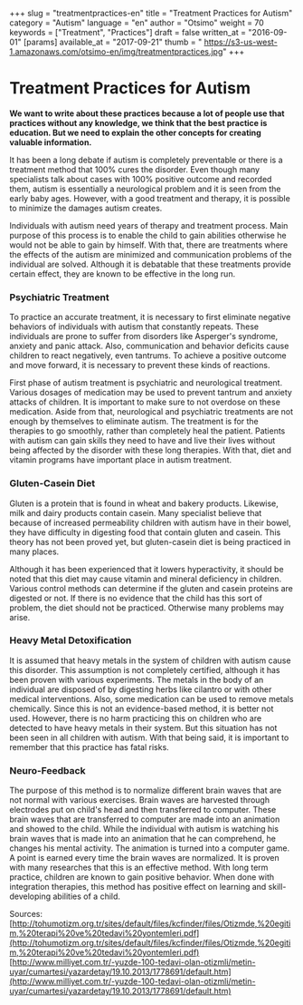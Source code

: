 +++
slug = "treatmentpractices-en"
title = "Treatment Practices for Autism"
category = "Autism"
language = "en"
author = "Otsimo"
weight = 70
keywords = ["Treatment", "Practices"]
draft = false
written_at = "2016-09-01"
[params]
available_at = "2017-09-21"
thumb = "
https://s3-us-west-1.amazonaws.com/otsimo-en/img/treatmentpractices.jpg"
+++
# Treatment Practices for Autism

**We want to write about these practices because a lot of people use that practices without any knowledge, we think that the best practice is education. But we need to explain the other concepts for creating valuable information.**

It has been a long debate if autism is completely preventable or there is a treatment method that 100% cures the disorder. Even though many specialists talk about cases with 100% positive outcome and recorded them, autism is essentially a neurological problem and it is seen from the early baby ages. However, with a good treatment and therapy, it is possible to minimize the damages autism creates.

Individuals with autism need years of therapy and treatment process. Main purpose of this process is to enable the child to gain abilities otherwise he would not be able to gain by himself. With that, there are treatments where the effects of the autism are minimized and communication problems of the individual are solved. Although it is debatable that these treatments provide certain effect, they are known to be effective in the long run.

### Psychiatric Treatment

To practice an accurate treatment, it is necessary to first eliminate negative behaviors of individuals with autism that constantly repeats. These individuals are prone to suffer from disorders like Asperger&#39;s syndrome, anxiety and panic attack. Also, communication and behavior deficits cause children to react negatively, even tantrums. To achieve a positive outcome and move forward, it is necessary to prevent these kinds of reactions.

First phase of autism treatment is psychiatric and neurological treatment. Various dosages of medication may be used to prevent tantrum and anxiety attacks of children. It is important to make sure to not overdose on these medication. Aside from that, neurological and psychiatric treatments are not enough by themselves to eliminate autism. The treatment is for the therapies to go smoothly, rather than completely heal the patient. Patients with autism can gain skills they need to have and live their lives without being affected by the disorder with these long therapies. With that, diet and vitamin programs have important place in autism treatment.

### Gluten-Casein Diet

Gluten is a protein that is found in wheat and bakery products. Likewise, milk and dairy products contain casein. Many specialist believe that because of increased permeability children with autism have in their bowel, they have difficulty in digesting food that contain gluten and casein. This theory has not been proved yet, but gluten-casein diet is being practiced in many places.

Although it has been experienced that it lowers hyperactivity, it should be noted that this diet may cause vitamin and mineral deficiency in children. Various control methods can determine if the gluten and casein proteins are digested or not. If there is no evidence that the child has this sort of problem, the diet should not be practiced. Otherwise many problems may arise.

### Heavy Metal Detoxification

It is assumed that heavy metals in the system of children with autism cause this disorder. This assumption is not completely certified, although it has been proven with various experiments. The metals in the body of an individual are disposed of by digesting herbs like cilantro or with other medical interventions. Also, some medication can be used to remove metals chemically. Since this is not an evidence-based method, it is better not used. However, there is no harm practicing this on children who are detected to have heavy metals in their system. But this situation has not been seen in all children with autism. With that being said, it is important to remember that this practice has fatal risks.

### Neuro-Feedback

The purpose of this method is to normalize different brain waves that are not normal with various exercises. Brain waves are harvested through electrodes put on child&#39;s head and then transferred to computer. These brain waves that are transferred to computer are made into an animation and showed to the child. While the individual with autism is watching his brain waves that is made into an animation that he can comprehend, he changes his mental activity. The animation is turned into a computer game. A point is earned every time the brain waves are normalized. It is proven with many researches that this is an effective method. With long term practice, children are known to gain positive behavior. When done with integration therapies, this method has positive effect on learning and skill-developing abilities of a child.

Sources:
[http://tohumotizm.org.tr/sites/default/files/kcfinder/files/Otizmde,%20egitim,%20terapi%20ve%20tedavi%20yontemleri.pdf](http://tohumotizm.org.tr/sites/default/files/kcfinder/files/Otizmde,%20egitim,%20terapi%20ve%20tedavi%20yontemleri.pdf)
[http://www.milliyet.com.tr/-yuzde-100-tedavi-olan-otizmli/metin-uyar/cumartesi/yazardetay/19.10.2013/1778691/default.htm](http://www.milliyet.com.tr/-yuzde-100-tedavi-olan-otizmli/metin-uyar/cumartesi/yazardetay/19.10.2013/1778691/default.htm)
